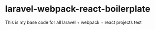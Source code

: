 # laravel-webpack-react-boilerplate
This is my base code for all laravel + webpack  + react  projects
test